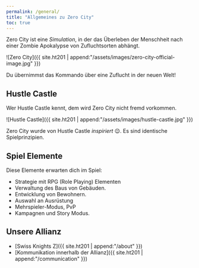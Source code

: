 ```yaml
---
permalink: /general/
title: "Allgemeines zu Zero City"
toc: true
---
```


Zero City ist eine _Simulation_, in der das Überleben der Menschheit nach einer Zombie Apokalypse von Zufluchtsorten abhängt.

![Zero City]({{ site.ht201 | append:"/assets/images/zero-city-official-image.jpg" }})

Du übernimmst das Kommando über eine Zuflucht in der neuen Welt!

## Hustle Castle

Wer Hustle Castle kennt, dem wird Zero City nicht fremd vorkommen.

![Hustle Castle]({{ site.ht201 | append:"/assets/images/hustle-castle.jpg" }})

Zero City wurde von Hustle Castle _inspiriert_ :wink:. Es sind identische Spielprinzipien.

## Spiel Elemente

Diese Elemente erwarten dich im Spiel:

- Strategie mit RPG (Role Playing) Elementen
- Verwaltung des Baus von Gebäuden.
- Entwicklung von Bewohnern.
- Auswahl an Ausrüstung
- Mehrspieler-Modus, PvP
- Kampagnen und Story Modus.

## Unsere Allianz

- [Swiss Knights Z]({{ site.ht201 | append:"/about" }})
- [Kommunikation innerhalb der Allianz]({{ site.ht201 | append:"/communication" }})
